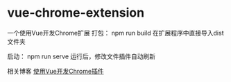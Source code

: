 # vue-chrome-extension
一个使用Vue开发Chrome扩展
打包： npm run build
在扩展程序中直接导入dist文件夹

启动： npm run serve
运行后，修改文件插件自动刷新


相关博客 [使用Vue开发Chrome插件](https://kuizuo.cn/vue/使用Vue开发Chrome插件)
